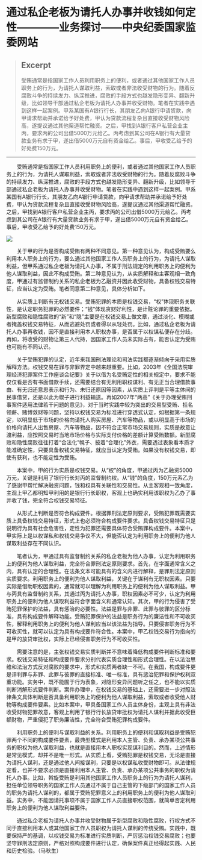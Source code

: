 
# 通过私企老板为请托人办事并收钱如何定性————业务探讨——中央纪委国家监委网站

> ## Excerpt
> 受贿通常是指国家工作人员利用职务上的便利，或者通过其他国家工作人员职务上的行为，为请托人谋取利益，索取或者非法收受财物的行为。随着反腐败斗争的持续发力、纵深推进，腐败的手段方式也越发隐形变异、翻新升级，比如领导干部通过私企老板为请托人办事并收受财物。笔者在实践中遇到这样一起案例。甲系某国有A银行行长，其朋友乙向A银行申请贷款，向甲请求帮助并承诺给予好处费，甲认为贷款流程复杂且直接收受财物风险高，遂提议通过其他渠道帮忙融资。之后，甲找到A银行客户私营企业主丙，要求丙的公司出借5000万元给乙。丙考虑到其公司在A银行有大量贷款业务有求于甲，遂出借5000万元自有资金给乙。事后，甲收受乙给予的好处费150万元。

---
　　受贿通常是指国家工作人员利用职务上的便利，或者通过其他国家工作人员职务上的行为，为请托人谋取利益，索取或者非法收受财物的行为。随着反腐败斗争的持续发力、纵深推进，腐败的手段方式也越发隐形变异、翻新升级，比如领导干部通过私企老板为请托人办事并收受财物。笔者在实践中遇到这样一起案例。甲系某国有A银行行长，其朋友乙向A银行申请贷款，向甲请求帮助并承诺给予好处费，甲认为贷款流程复杂且直接收受财物风险高，遂提议通过其他渠道帮忙融资。之后，甲找到A银行客户私营企业主丙，要求丙的公司出借5000万元给乙。丙考虑到其公司在A银行有大量贷款业务有求于甲，遂出借5000万元自有资金给乙。事后，甲收受乙给予的好处费150万元。

![](https://www.ccdi.gov.cn/hdjln/ywtt/202406/W020240628355920954054.jpeg)

　　关于甲的行为是否构成受贿有两种不同意见。第一种意见认为，构成受贿要么利用本人职务上的行为，要么通过其他国家工作人员职务上的行为，为请托人谋取利益，但甲系通过私企老板为请托人办事，不属于刑法规定的利用职务上的便利为他人谋取利益，因此不构成受贿。第二种意见认为，从实质解释和主客观相一致角度，甲通过有监督制约关系的私企老板为乙融资并因此收受财物，具备权钱交易特征，应当认定为受贿。笔者同意第二种意见，具体分析如下。

　　从实质上判断有无权钱交易。受贿犯罪的本质是权钱交易，“权”体现职务关联性，是认定职务犯罪的必然要件；“钱”体现贪财好利性，是计赃论罪的重要依据。新型腐败和隐性腐败的“新”和“隐”主要是在权钱交易上做文章，通过淡化、模糊或者掩盖权钱交易特征，从而逃避处罚或者得以从轻处罚。比如，通过私企老板为请托人办事再收钱，因不是直接利用本人职权办事，是否属于以权谋私便存在分歧。再如，将收受的财物让第三人代持，因国家工作人员未实际占有，能否认定为受贿也可能有不同认识。

　　关于受贿犯罪的认定，近年来我国刑法理论和司法实践都逐渐倾向于采用实质解释方法。权钱交易在罪与非罪界定中越来越重要。比如，2003年《全国法院审理经济犯罪案件工作座谈会纪要》关于以借为名受贿定性的相关规定中，要求不能仅仅看是否有书面借款手续，还需要结合有无利用职权谋利、有无正当合理借款事由、有无归还意思表示和行为、未归还原因等因素，从实质上评判是平等主体间的民事借贷，还是以此为幌子进行利益输送。再如2007年“两高”《关于办理受贿刑事案件适用法律若干问题的意见》，对于当时实践中较为突出的交易型受贿、挂名领薪、赌博敛财等问题，坚持以权钱交易为标准进行穿透式认定，如根据第一条规定，以明显低于市场的价格向请托人购买房屋、汽车等物品，或以明显高于市场的价格向请托人出售房屋、汽车等物品，因不符合正常市场交易规则，实质是故意让渡利益，应按照交易时当地市场价格与实际支付价格的差额计算受贿数额。新型腐败和隐性腐败往往打着“合法化”幌子、披着“合理化”外衣，需要透过表象看本质才能准确定性，只要具备权钱交易特征，就应当认定为受贿。如果没有权钱交易，即使有获利，也不能定性为受贿。

　　本案中，甲的行为实质是权钱交易。从“权”的角度，甲通过丙为乙融资5000万元，关键是利用了银行行长对丙的监督制约权。从“钱”的角度，150万元系乙为了感谢甲帮忙解决融资问题，钱和权具有关联性和交易性。从主客观相一致角度，主观上甲乙都明知甲利用的是银行行长职权，客观上也确实利用该职权为乙办了事并收了钱，完全符合权钱交易特征。

　　从形式上判断是否符合构成要件。根据罪刑法定原则要求，受贿犯罪既需要实质上具备权钱交易特征，形式上也必须符合构成要件要求。具备权钱交易特征只是说明行为具有社会危害性，定性为犯罪还需要具体符合受贿罪构成要件。本案中，甲实际上是以权谋私和权钱交易争议不大，但能否认定为利用职务上的便利为他人谋取利益存在不同认识。

　　笔者认为，甲通过具有监督制约关系的私企老板为他人办事，认定为利用职务上的便利为他人谋取利益，完全符合罪刑法定原则要求。首先，在字面通常含义之内，具有认定的合理性。在法条文本可能具有的含义内进行解释，是罪刑法定原则实质要求。利用职务上的便利为他人谋取利益，关键在于谋利有无职权因素。只要实际是借助职权因素的，通常就可以理解为利用职务上的便利为他人谋取利益。甲与丙具有监督制约关系，其通过丙为请托人办事，职权因素必不可少，认定为利用职务上的便利为他人谋取利益符合字面含义和通常认知。其次，甲的行为侵害了受贿犯罪保护的法益，具有惩治的必要性。法益是罪与非罪、此罪与彼罪的区分标准，具有构成要件解释功能。受贿犯罪保护的法益是职务行为的廉洁性和不可收买性，解释利用职务上的便利为他人谋利应当以该法益为指导。只要侵害职务行为不可收买性，就可以认定为具有构成要件符合性。本案中，甲乙权钱交易行为指向的是甲的放贷审批权，实际上已经侵害职务行为不可收买性。

　　需要注意的是，主张权钱交易实质判断并不意味着降低构成要件判断标准和要求。权钱交易特征和构成要件要求分别代表实质合理性和形式合理性。在以法治思维和法治方式反对腐败的要求中，形式和实质两者缺一不可。在我国，构成要件更是评判罪与非罪、此罪与彼罪的直接标准、唯一标准，具有惩治犯罪和保护权利双重功能。实务中，既不能囿于行为表象，对隐形变异问题听之任之，也不能以实质判断消解形式要件判断。案件办理中，在权钱交易的基础上，还需要进一步对照法律条文具体判断是否具备利用职务上的便利为他人谋取利益，索取或者收受他人财物等构成要件要素。比如本案中，甲具备国家工作人员主体身份，主观上具有非法收受财物犯罪故意，客观上利用了银行行长放贷审批权为请托人谋利并据此收受巨额财物，严重侵犯了职务廉洁性，完全符合受贿犯罪构成要件。

　　利用职务上的便利与谋取利益的关系。利用职务上的便利和谋取利益是受贿犯罪两个不同的构成要件要素，最典型模式是利用本人主管、负责、承办某项公共事务的职权为他人谋取利益，也就是直接用本人职权实现谋利目的。然而，上述情形是常见模式，却并不是唯一形式。从实质上看，受贿犯罪是权钱交易，无论是直接为请托人谋利，还是通过他人间接谋利，只要是以权谋私收受财物即可。从法律规定看，也并不要求必须是直接利用本人主管、负责、承办某项公共事务的职权为请托人办事。比如，斡旋受贿是利用其他国家工作人员职务上的行为为请托人谋利，担任单位领导职务的国家工作人员通过不属于自己主管的下级部门的国家工作人员的职务为请托人谋利的，都属于受贿犯罪意义上的利用职务上的便利为他人谋取利益。实务中，不能因请托事项不属于国家工作人员直接职权范围，就简单否定利用职务上的便利为他人谋取利益要件。

　　通过私企老板为请托人办事并收受财物属于新型腐败和隐性腐败，行权方式不同于直接利用本人或其他国家工作人员职权为请托人谋利的传统受贿。实践中，既要保持严的基调，以权钱交易为标准进行实质判断，严厉惩治权钱交易腐败；也要坚守罪刑法定原则，严格对照构成要件进行认定，确保案件真正经得起实践、人民和历史检验。（马秋生）
